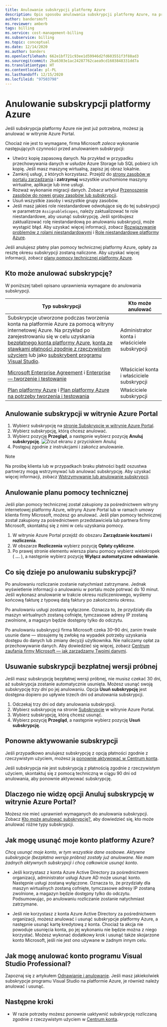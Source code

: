```yaml
---
title: Anulowanie subskrypcji platformy Azure
description: Opis sposobu anulowania subskrypcji platformy Azure, na przykład subskrypcji bezpłatnej wersji próbnej
author: bandersmsft
ms.reviewer: amberb
tags: billing
ms.service: cost-management-billing
ms.subservice: billing
ms.topic: conceptual
ms.date: 12/14/2020
ms.author: banders
ms.openlocfilehash: 662e1bf721c93ee1d59946d2fd603551f3f88ad3
ms.sourcegitcommit: 2ba6303e1ac24287762caea9cd1603848331dd7a
ms.translationtype: HT
ms.contentlocale: pl-PL
ms.lasthandoff: 12/15/2020
ms.locfileid: "97503798"
---
```

# <a name="cancel-your-azure-subscription"></a>Anulowanie subskrypcji platformy Azure

Jeśli subskrypcja platformy Azure nie jest już potrzebna, możesz ją anulować w witrynie Azure Portal.

Chociaż nie jest to wymagane, firma Microsoft *zaleca* wykonanie następujących czynności przed anulowaniem subskrypcji:

* Utwórz kopię zapasową danych. Na przykład w przypadku przechowywania danych w usłudze Azure Storage lub SQL pobierz ich kopię. Jeśli masz maszynę wirtualną, zapisz jej obraz lokalnie.
* Zamknij usługi, z których korzystasz. Przejdź do [strony zasobów w portalu zarządzania](https://ms.portal.azure.com/?flight=1#blade/HubsExtension/Resources/resourceType/Microsoft.Resources%2Fresources) i **zatrzymaj** wszystkie uruchomione maszyny wirtualne, aplikacje lub inne usługi.
* Rozważ wykonanie migracji danych. Zobacz artykuł [Przenoszenie zasobów do nowej grupy zasobów lub subskrypcji](../../azure-resource-manager/management/move-resource-group-and-subscription.md).
* Usuń wszystkie zasoby i wszystkie grupy zasobów.
* Jeśli masz jakieś role niestandardowe odwołujące się do tej subskrypcji w parametrze `AssignableScopes`, należy zaktualizować te role niestandardowe, aby usunąć subskrypcję. Jeśli spróbujesz zaktualizować rolę niestandardową po anulowaniu subskrypcji, może wystąpić błąd. Aby uzyskać więcej informacji, zobacz [Rozwiązywanie problemów z rolami niestandardowymi](../../role-based-access-control/troubleshooting.md#problems-with-custom-roles) i [Role niestandardowe platformy Azure](../../role-based-access-control/custom-roles.md).

Jeśli anulujesz płatny plan pomocy technicznej platformy Azure, opłaty za resztę okresu subskrypcji zostaną naliczone. Aby uzyskać więcej informacji, zobacz [plany pomocy technicznej platformy Azure](https://azure.microsoft.com/support/plans/).

## <a name="who-can-cancel-a-subscription"></a>Kto może anulować subskrypcję?

W poniższej tabeli opisano uprawnienia wymagane do anulowania subskrypcji.

|Typ subskrypcji     |Kto może anulować  |
|---------|---------|
|Subskrypcje utworzone podczas tworzenia konta na platformie Azure za pomocą witryny internetowej Azure. Na przykład po zarejestrowaniu się w celu uzyskania [bezpłatnego konta platformy Azure](https://azure.microsoft.com/offers/ms-azr-0044p/), [konta ze stawkami płatności zgodnie z rzeczywistym użyciem](https://azure.microsoft.com/offers/ms-azr-0003p/) lub jako [subskrybent programu Visual Studio](https://azure.microsoft.com/pricing/member-offers/credit-for-visual-studio-subscribers/). |  Administrator konta i właściciele subskrypcji  |
|[Microsoft Enterprise Agreement](https://azure.microsoft.com/pricing/enterprise-agreement/) i [Enterprise — tworzenie i testowanie](https://azure.microsoft.com/offers/ms-azr-0148p/)     |  Właściciel konta i właściciele subskrypcji       |
|[Plan platformy Azure](https://azure.microsoft.com/offers/ms-azr-0017g/) i [Plan platformy Azure na potrzeby tworzenia i testowania](https://azure.microsoft.com/offers/ms-azr-0148g/)     |  Właściciele subskrypcji      |


## <a name="cancel-subscription-in-the-azure-portal"></a>Anulowanie subskrypcji w witrynie Azure Portal

1. Wybierz subskrypcję na [stronie Subskrypcje w witrynie Azure Portal](https://portal.azure.com/#blade/Microsoft_Azure_Billing/SubscriptionsBlade).
1. Wybierz subskrypcję, którą chcesz anulować.
1. Wybierz pozycję **Przegląd**, a następnie wybierz pozycję **Anuluj subskrypcję**.
    ![Zrzut ekranu z przyciskiem Anuluj](./media/cancel-azure-subscription/cancel_ibiza.png)
1. Postępuj zgodnie z instrukcjami i zakończ anulowanie.

> [!NOTE]
> Na prośbę klienta lub w przypadkach braku płatności bądź oszustwa partnerzy mogą wstrzymywać lub anulować subskrypcję. Aby uzyskać więcej informacji, zobacz [Wstrzymywanie lub anulowanie subskrypcji](/partner-center/create-a-new-subscription#suspend-or-cancel-a-subscription).

## <a name="cancel-a-support-plan"></a>Anulowanie planu pomocy technicznej

Jeśli plan pomocy technicznej został zakupiony za pośrednictwem witryny internetowej platformy Azure, witryny Azure Portal lub w ramach umowy klienta firmy Microsoft, możesz go anulować. Jeśli plan pomocy technicznej został zakupiony za pośrednictwem przedstawiciela lub partnera firmy Microsoft, skontaktuj się z nimi w celu uzyskania pomocy. 

1. W witrynie Azure Portal przejdź do obszaru **Zarządzanie kosztami i rozliczenia**.
1. W obszarze **Rozliczenia** wybierz pozycję **Opłaty cykliczne**.
1. Po prawej stronie elementu wiersza planu pomocy wybierz wielokropek ( **...** ), a następnie wybierz pozycję **Wyłącz automatyczne odnawianie**.

## <a name="what-happens-after-subscription-cancellation"></a>Co się dzieje po anulowaniu subskrypcji?

Po anulowaniu rozliczanie zostanie natychmiast zatrzymane. Jednak wyświetlenie informacji o anulowaniu w portalu może potrwać do 10 minut. Jeśli wykonasz anulowanie w trakcie okresu rozliczeniowego, wyślemy końcową fakturę z typową datą faktury po zakończeniu okresu.

Po anulowaniu usługi zostaną wyłączone. Oznacza to, że przydziały dla maszyn wirtualnych zostaną cofnięte, tymczasowe adresy IP zostaną zwolnione, a magazyn będzie dostępny tylko do odczytu.

Po anulowaniu subskrypcji firma Microsoft czeka 30–90 dni, zanim trwale usunie dane — stosujemy tę zwłokę na wypadek potrzeby uzyskania dostępu do danych lub zmiany decyzji użytkownika. Nie naliczamy opłat za przechowywanie danych. Aby dowiedzieć się więcej, zobacz [Centrum zaufania firmy Microsoft — jak zarządzamy Twoimi danymi](https://go.microsoft.com/fwLink/p/?LinkID=822930&clcid=0x409).

## <a name="delete-free-trial-subscription"></a>Usuwanie subskrypcji bezpłatnej wersji próbnej

Jeśli masz subskrypcję bezpłatnej wersji próbnej, nie musisz czekać 30 dni, aż subskrypcja zostanie automatycznie usunięta. Możesz usunąć swoją subskrypcję *trzy dni* po jej anulowaniu. Opcja **Usuń subskrypcję** jest dostępna dopiero po upływie trzech dni od anulowania subskrypcji.

1. Odczekaj trzy dni od daty anulowania subskrypcji.
1. Wybierz subskrypcję na stronie [Subskrypcje](https://portal.azure.com/#blade/Microsoft_Azure_Billing/SubscriptionsBlade) w witrynie Azure Portal.
1. Wybierz subskrypcję, którą chcesz usunąć.
1. Wybierz pozycję **Przegląd**, a następnie wybierz pozycję **Usuń subskrypcję**.

## <a name="reactivate-a-subscription"></a>Ponowne aktywowanie subskrypcji

Jeśli przypadkowo anulujesz subskrypcję z opcją płatności zgodnie z rzeczywistym użyciem, możesz ją [ponownie aktywować w Centrum konta](subscription-disabled.md).

Jeśli subskrypcja nie jest subskrypcją z płatnością zgodnie z rzeczywistym użyciem, skontaktuj się z pomocą techniczną w ciągu 90 dni od anulowania, aby ponownie aktywować subskrypcję.

## <a name="why-dont-i-see-the-cancel-subscription-option-on-the-azure-portal"></a>Dlaczego nie widzę opcji Anuluj subskrypcję w witrynie Azure Portal? 

Możesz nie mieć uprawnień wymaganych do anulowania subskrypcji. Zobacz [Kto może anulować subskrypcję?](#who-can-cancel-a-subscription), aby dowiedzieć się, kto może anulować różne typy subskrypcji.

## <a name="how-do-i-delete-my-azure-account"></a>Jak mogę usunąć moje konto platformy Azure?

*Chcę usunąć moje konto, w tym wszystkie dane osobowe. Aktywne subskrypcje (bezpłatna wersja próbna) zostały już anulowane. Nie mam żadnych aktywnych subskrypcji i chcę całkowicie usunąć konto*.

* Jeśli korzystasz z konta Azure Active Directory za pośrednictwem organizacji, administrator usługi Azure AD może usunąć konto. Następnie usługi zostaną wyłączone. Oznacza to, że przydziały dla maszyn wirtualnych zostaną cofnięte, tymczasowe adresy IP zostaną zwolnione, a magazyn będzie dostępny tylko do odczytu. Podsumowując, po anulowaniu rozliczanie zostanie natychmiast zatrzymane.

* Jeśli nie korzystasz z konta Azure Active Directory za pośrednictwem organizacji, możesz anulować i usunąć subskrypcje platformy Azure, a następnie usunąć kartę kredytową z konta. Chociaż ta akcja nie powoduje usunięcia konta, po jej wykonaniu nie będzie można z niego korzystać. Możesz wykonać dodatkowy krok i usunąć także skojarzone konto Microsoft, jeśli nie jest ono używane w żadnym innym celu.

## <a name="how-do-i-cancel-a-visual-studio-professional-account"></a>Jak mogę anulować konto programu Visual Studio Professional?

Zapoznaj się z artykułem [Odnawianie i anulowanie](/visualstudio/subscriptions/faq/admin/renewal-cancellation). Jeśli masz jakiekolwiek subskrypcje programu Visual Studio na platformie Azure, je również należy anulować i usunąć.

## <a name="next-steps"></a>Następne kroki

- W razie potrzeby możesz ponownie uaktywnić subskrypcję rozliczaną zgodnie z rzeczywistym użyciem w [Centrum konta](subscription-disabled.md).